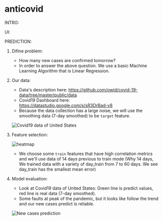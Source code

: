 # anticovid

INTRO:

UI:

PREDICTION:

1. Difine problem:
   - How many new cases are confirmed tomorrow?
   - In order to answer the above question. We use a basic Machine Learning Algorithm that is Linear Regression.
2. Our data:

   - Data's description here: https://github.com/owid/covid-19-data/tree/master/public/data
   - Covid19 Dashboard here: https://datastudio.google.com/s/sR3DrBad-v8
   - Because the data collection has a large noise, we will use the smoothing data (7-day smoothed) to be `target` feature.

   ![Covid19 data of United States](https://user-images.githubusercontent.com/48504388/137137839-db9bd5bc-d59e-43bd-95c0-ce80433f1f62.jpg)

3. Feature selection:

   ![heatmap](https://user-images.githubusercontent.com/48504388/137139543-b9bafbde-a434-4651-b878-69a820c3b376.jpg)

   - We choose some `train` features that have high correlation metrics and we'll use data of 14 days previous to train mode (Why 14 days, We trained data with a variety of day_train from 7 to 60 days. We see day_train has the smallest mean error)

4. Model evaluation:
   - Look at Covid19 data of United States: Green line is predict values, red line is real data (7-day smoothed). 
   - Some faults at peak of the pandemic, but it looks like follow the trend and our new cases predict is reliable.
 
   ![New cases prediction](https://user-images.githubusercontent.com/48504388/137333656-6765d3f9-598f-4af6-95d8-bc9bd719dce1.jpg)

